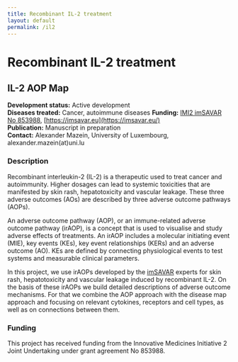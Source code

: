 ```yaml
---
title: Recombinant IL-2 treatment
layout: default
permalink: /il2
---
```


# Recombinant IL-2 treatment
## IL-2 AOP Map

**Development status:** Active development  
**Diseases treated:** Cancer, autoimmune diseases
**Funding:** [IMI2 imSAVAR No 853988](https://www.imi.europa.eu/projects-results/project-factsheets/imsavar), [https://imsavar.eu](https://imsavar.eu/)  
**Publication:** Manuscript in preparation   
**Contact:** Alexander Mazein, University of Luxembourg, alexander.mazein(at)uni.lu  

<!--
[Skin rash map](https://imsavar.elixir-luxembourg.org/minerva/index.xhtml?id=IL2skinrash), [Vascular leakage map](https://imsavar.elixir-luxembourg.org/minerva/index.xhtml?id=IL2vascularleakage), [Hepatotoxicity map](https://imsavar.elixir-luxembourg.org/minerva/index.xhtml?id=IL2hepatotoxicity)  
-->

### Description

Recombinant interleukin-2 (IL-2) is a therapeutic used to treat cancer and autoimmunity. Higher dosages can lead to systemic toxicities that are manifested by skin rash, hepatotoxicity and vascular leakage. These three adverse outcomes (AOs) are described by three adverse outcome pathways (AOPs).

An adverse outcome pathway (AOP), or an immune-related adverse outcome pathway (irAOP), is a concept that is used to visualise and study adverse effects of treatments. An irAOP includes a molecular initiating event (MIE), key events (KEs), key event relationships (KERs) and an adverse outcome (AO). KEs are defined by connecting physiological events to test systems and measurable clinical parameters.

In this project, we use irAOPs developed by the [imSAVAR](https://imsavar.eu/) experts for skin rash, hepatotoxicity and vascular leakage induced by recombinant IL-2. On the basis of these irAOPs we build detailed descriptions of adverse outcome mechanisms. For that we combine the AOP approach with the disease map approach and focusing on relevant cytokines, receptors and cell types, as well as on connections between them.

### Funding

This project has received funding from the Innovative Medicines Initiative 2 Joint Undertaking under grant agreement No 853988.
